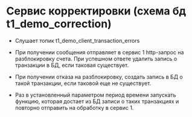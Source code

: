 # Сервис корректировки (схема бд t1_demo_correction)

- Слушает топик t1_demo_client_transaction_errors

- При получении сообщения отправляет в сервис 1 http-запрос на разблокировку счета. При успешном ответе удалить запись о транзакции в БД, если таковая существует.

- При получении отказа на разблокировку, создать запись в БД о такой транзакции, если таковой еще не существует.

- Раз в установленный параметром период времени запускать функцию, которая достает из БД записи о таких транзакциях и повторно отправить на обработку в сервис 1.